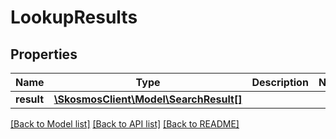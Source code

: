 # LookupResults

## Properties
Name | Type | Description | Notes
------------ | ------------- | ------------- | -------------
**result** | [**\SkosmosClient\Model\SearchResult[]**](SearchResult.md) |  | 

[[Back to Model list]](../README.md#documentation-for-models) [[Back to API list]](../README.md#documentation-for-api-endpoints) [[Back to README]](../README.md)


